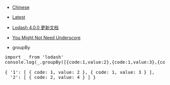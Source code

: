  - [Chinese](http://lodashjs.com/docs/)
 - [Latest](https://lodash.com/docs)
 - [Lodash 4.0.0 更新文档](http://www.tuicool.com/articles/mAfqIrv)
 - [You Might Not Need Underscore](https://www.reindex.io/blog/you-might-not-need-underscore/)
 
 - groupBy
 
<pre>
import _ from 'lodash'
console.log(_.groupBy([{code:1,value:2},{code:1,value:3},{code:2,value:4}],'code'))

{ '1': [ { code: 1, value: 2 }, { code: 1, value: 3 } ],
  '2': [ { code: 2, value: 4 } ] }
</pre>